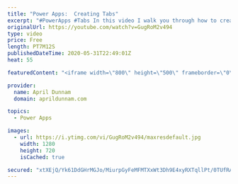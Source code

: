 ```yaml
---
title: "Power Apps:  Creating Tabs"
excerpt: "#PowerApps #Tabs In this video I walk you through how to create a tabbed interface in your Power Apps.  I discuss the different use cases for tabs and approaches to implementing.  Tabs are a great way to improve the UX of your apps and an important concept for any beginning #PowerAddict to grasp."
originalUrl: https://youtube.com/watch?v=GugRoM2v494
type: video
price: Free
length: PT7M12S
publishedDateTime: 2020-05-31T22:49:01Z
heat: 55

featuredContent: "<iframe width=\"800\" height=\"500\" frameborder=\"0\" src=\"https://www.youtube.com/embed/GugRoM2v494\" allow=\"accelerometer; autoplay; encrypted-media; gyroscope; picture-in-picture\" allowfullscreen></iframe>"

provider:
  name: April Dunnam
  domain: aprildunnam.com

topics:
  - Power Apps

images:
  - url: https://i.ytimg.com/vi/GugRoM2v494/maxresdefault.jpg
    width: 1280
    height: 720
    isCached: true

secured: "xtXEjQ/Yk61DdGHrMGJo/MiurpGyFeMFMTXxWt3Dh9E4xyRXTqllPt/0TUfRAhFszCQAI0+kJIvd//AZQ6/BGpTqiKeEMqYK9vZ4O78KUPuG4pxw8Q+JA+cU3TO0RW3VB9FK0753MDUihgQqT9HvTccbjF0yySRLQPaICqDtPmvvSjOwrouZtAmWh304Vkvt4sUrHOgyFysu/diHyV+V2lneIuQV63X+4sylSyvGES3Bb9bmDljF5efgO8oXr4/yZdsDqxnzXv8cgMHyzKpPsWCVQwsJVAKy/3dxEQ80jp23wFqwXFpjZrOYm/UgPmYRCXo8m0npbJXDnCYUkj/Rq6YPCEnTo0C+IjxY0tWNM3Q5i7tvXmwYIaW5fC5gaLQxsrQplFxS2qkjLjmX8UVtkMH76mpXEpd/NIp/KXO2JbI=;Wpd3bKgCuVpWamcljRdI5g=="
---
```


